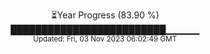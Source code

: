 <p align="center">
⏳Year Progress (83.90 %) <br>
█████████████████████████▁▁▁▁▁ <br>
<sub>Updated: Fri, 03 Nov 2023 06:02:49 GMT</sub>
</p>

